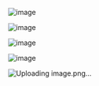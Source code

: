 ![image](https://github.com/user-attachments/assets/75ec8c0e-9257-4ca6-a090-988bded87bfb)

![image](https://github.com/user-attachments/assets/a7c4a906-dc1c-4658-bac4-91311939f04e)

![image](https://github.com/user-attachments/assets/c5447abb-362b-4061-8842-d5b9a408deec)

![image](https://github.com/user-attachments/assets/e4821574-484e-4ef5-a7cd-ebda31e2c4fd)

![Uploading image.png…]()


